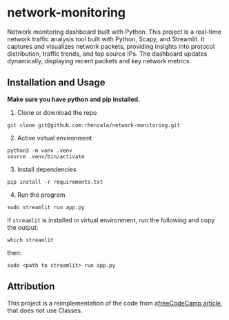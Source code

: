 # network-monitoring
Network monitoring dashboard built with Python. This project is a real-time network traffic analysis tool built with Python, Scapy, and Streamlit. It captures and visualizes network packets, providing insights into protocol distribution, traffic trends, and top source IPs. The dashboard updates dynamically, displaying recent packets and key network metrics. 
## Installation and Usage
**Make sure you have python and pip installed.**
1. Clone or download the repo
```
git clone git@github.com:rhenzala/network-monitoring.git
```
2. Active virtual environment
```
python3 -m venv .venv
source .venv/bin/activate
```
3. Install dependencies
```
pip install -r requirements.txt
```
4. Run the program
```
sudo streamlit run app.py
```
if `streamlit` is installed in virtual environment, run the following and copy the output:
```
which streamlit
```
then:
```
sudo <path to streamlit> run app.py
```
## Attribution
This project is a reimplementation of the code from a<a href="https://www.freecodecamp.org/news/build-a-real-time-network-traffic-dashboard-with-python-and-streamlit/">freeCodeCamp article</a>, that does not use Classes. 

